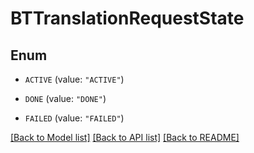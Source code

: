 # BTTranslationRequestState

## Enum


* `ACTIVE` (value: `"ACTIVE"`)

* `DONE` (value: `"DONE"`)

* `FAILED` (value: `"FAILED"`)


[[Back to Model list]](../README.md#documentation-for-models) [[Back to API list]](../README.md#documentation-for-api-endpoints) [[Back to README]](../README.md)


